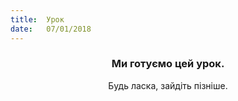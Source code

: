 ```yaml
---
title:  Урок
date:   07/01/2018
---
```


### <center>Ми готуємо цей урок.</center>
<center>Будь ласка, зайдіть пізніше.</center>